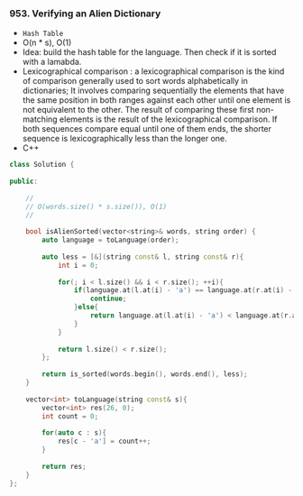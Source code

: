 ### 953. Verifying an Alien Dictionary
* `Hash Table`
* O(n * s), O(1)
* Idea: build the hash table for the language. Then check if it is sorted with a lamabda.
* Lexicographical comparison : a lexicographical comparison is the kind of comparison generally used to sort words alphabetically in dictionaries; It involves comparing sequentially the elements that have the same position in both ranges against each other until one element is not equivalent to the other. The result of comparing these first non-matching elements is the result of the lexicographical comparison. If both sequences compare equal until one of them ends, the shorter sequence is lexicographically less than the longer one.
* C++
```cpp
class Solution {
    
public:
    
    //
    // O(words.size() * s.size()), O(1)
    //
    
    bool isAlienSorted(vector<string>& words, string order) {
        auto language = toLanguage(order);
        
        auto less = [&](string const& l, string const& r){
            int i = 0;
            
            for(; i < l.size() && i < r.size(); ++i){
                if(language.at(l.at(i) - 'a') == language.at(r.at(i) - 'a')){
                    continue;
                }else{
                    return language.at(l.at(i) - 'a') < language.at(r.at(i) - 'a');
                }    
            }
            
            return l.size() < r.size(); 
        };
   
        return is_sorted(words.begin(), words.end(), less);
    }
    
    vector<int> toLanguage(string const& s){
        vector<int> res(26, 0);
        int count = 0;
        
        for(auto c : s){
            res[c - 'a'] = count++;
        }
        
        return res;
    }
};
```
